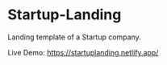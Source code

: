 # Startup-Landing
Landing template of a Startup company.

Live Demo: https://startuplanding.netlify.app/


